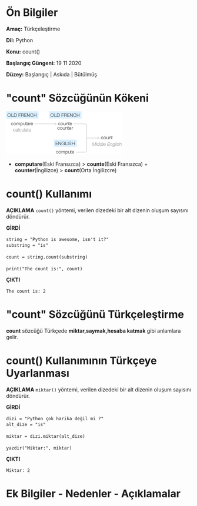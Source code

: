 # Ön Bilgiler
**Amaç:** Türkçeleştirme

**Dil:** Python

**Konu:** count()

**Başlangıç Güngeni:** 19 11 2020

**Düzey:** Başlangıç | Askıda | Bütülmüş

# "count" Sözcüğünün Kökeni
![Görsel](/belgelik/görseller/kökenbilim/count.png)

- **computare**(Eski Fransızca) > **counte**(Eski Fransızca) + **counter**(İngilizce) > **count**(Orta İngilizcre)

# count() Kullanımı

**AÇIKLAMA**
`count()` yöntemi, verilen dizedeki bir alt dizenin oluşum sayısını döndürür.

**GİRDİ**
```
string = "Python is awesome, isn't it?"
substring = "is"

count = string.count(substring)

print("The count is:", count)
```
**ÇIKTI**
```
The count is: 2
```

# "count" Sözcüğünü Türkçeleştirme
**count** sözcüğü Türkçede **miktar,saymak,hesaba katmak** gibi anlamlara gelir.

# count() Kullanımının Türkçeye Uyarlanması

**AÇIKLAMA**
`miktar()` yöntemi, verilen dizedeki bir alt dizenin oluşum sayısını döndürür.

**GİRDİ**
```
dizi = "Python çok harika değil mi ?"
alt_dize = "is"

miktar = dizi.miktar(alt_dize)

yazdir("Miktar:", miktar)
```
**ÇIKTI**
```
Miktar: 2
```
# Ek Bilgiler - Nedenler - Açıklamalar
